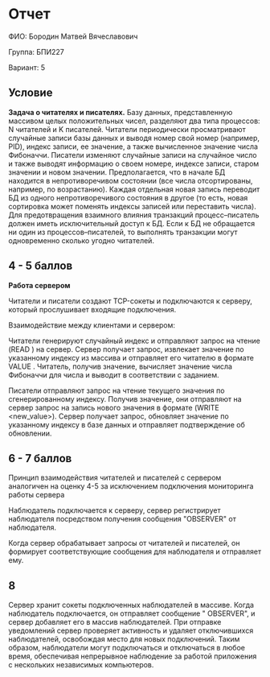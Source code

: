 # Отчет

ФИО: Бородин Матвей Вячеславович

Группа: БПИ227

Вариант: 5

## Условие

__Задача о читателях и писателях.__ Базу данных, представленную массивом целых положительных чисел, разделяют два типа
процессов: N читателей и K писателей. Читатели периодически
просматривают случайные записи базы данных и выводя номер
свой номер (например, PID), индекс записи, ее значение, а также
вычисленное значение числа Фибоначчи. Писатели изменяют случайные записи на случайное число и также выводят информацию о
своем номере, индексе записи, старом значении и новом значении.
Предполагается, что в начале БД находится в непротиворечивом
состоянии (все числа отсортированы, например, по возрастанию).
Каждая отдельная новая запись переводит БД из одного непротиворечивого состояния в другое (то есть, новая сортировка
может
поменять индексы записей или переставить числа). Для предотвращения взаимного влияния транзакций процесс–писатель должен
иметь исключительный доступ к БД. Если к БД не обращается
ни один из процессов–писателей, то выполнять транзакции могут
одновременно сколько угодно читателей.

## 4 - 5 баллов

__Работа cервером__

Читатели и писатели создают TCP-сокеты и подключаются к серверу, который прослушивает входящие подключения.

Взаимодействие между клиентами и сервером:

Читатели генерируют случайный индекс и отправляют запрос на чтение (READ <index>)  на сервер.
Сервер получает запрос, извлекает значение по указанному индексу из массива и отправляет его читателю в формате
VALUE <value>. Читатель, получив значение, вычисляет значение числа Фибоначчи для числа и выводит в
соответствии с заданием.

Писатели отправляют запрос на чтение текущего значения по сгенерированному индексу. Получив значение, они отправляют на
сервер
запрос на запись нового значения в формате (WRITE <index> <new_value>). Сервер получает запрос,
обновляет значение по указанному индексу в базе данных и отправляет подтверждение об обновлении.

## 6 - 7 баллов

Принцип взаимодействия читателей и писателей с сервером аналогичен на оценку 4-5 за исключением подключения мониторинга
работы сервера

Наблюдатель подключается к серверу, сервер регистрирует наблюдателя посредством получения сообщения "OBSERVER" от
наблюдателя.

Когда сервер обрабатывает запросы от читателей и писателей, он формирует соответствующие сообщения для наблюдателя и
отправляет ему.

## 8

Сервер хранит сокеты подключенных наблюдателей в массиве. Когда наблюдатель подключается, он отправляет сообщение "
OBSERVER", и сервер добавляет его в
массив наблюдателей. При отправке уведомлений сервер проверяет активность и удаляет отключившихся наблюдателей,
освобождая место для новых подключений. Таким образом, наблюдатели могут подключаться и отключаться в любое время,
обеспечивая непрерывное наблюдение за работой приложения с нескольких независимых компьютеров.


